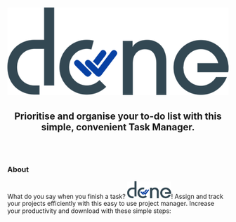 <h1 align="center">
<img src="https://github.com/jedithrills/done-project/blob/main/donelogo.png" alt="alt logo">
</h1>
<h2 align="center"> Prioritise and organise your to-do list with this simple, convenient Task Manager.</h2>
<br>
<br>
<h3>About</h3>
<p>What do you say when you finish a task? <img src="https://github.com/jedithrills/done-project/blob/main/donelogo.png" alt="alt logo" width="100">! Assign and track your projects efficiently with this easy to use project manager. Increase your productivity and download with these simple steps:  </p>

